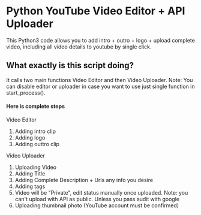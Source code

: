 # Python YouTube Video Editor + API Uploader
This Python3 code allows you to add intro + outro + logo + upload complete video, including all video details to youtube by single click.

## What exactly is this script doing?
It calls two main functions Video Editor and then Video Uploader.
Note: You can disable editor or uploader in case you want to use just single function in start_process().

#### Here is complete steps
Video Editor
1.  Adding intro clip
2.  Adding logo
3.  Adding outtro clip

Video Uploader
1.  Uploading Video
2.  Adding Title
3.  Adding Complete Description + Urls any info you desire
4.  Adding tags
5.  Video will be "Private", edit status manually once uploaded. Note: you can't upload with API as public. Unless you pass audit with google
6.  Uploading thumbnail photo (YouTube account must be confirmed)
